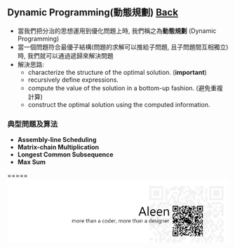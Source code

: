 ## Dynamic Programming(動態規劃)	[Back](./../Analysis.md)

- 當我們把分治的思想運用到優化問題上時, 我們稱之為**動態規劃** (Dynamic Programming)
- 當一個問題符合最優子結構(問題的求解可以推給子問題, 且子問題間互相獨立)時, 我們就可以通過遞歸來解決問題
- 解決思路:
	- characterize the structure of the optimal solution. (**important**)
	- recursively define expressions.
	- compute the value of the solution in a bottom-up fashion. (避免重複計算)
	- construct the optimal solution using the computed information.

### 典型問題及算法

- **Assembly-line Scheduling**
- **Matrix-chain Multiplication**
- **Longest Common Subsequence**
- **Max Sum**

=====
<a href="http://aleen42.github.io/" target="_blank" ><img src="./../../../pic/tail.gif"></a>
